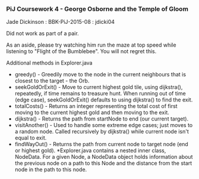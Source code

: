 ### PiJ Coursework 4 - George Osborne and the Temple of Gloom
Jade Dickinson : BBK-PiJ-2015-08 : jdicki04

Did not work as part of a pair.

As an aside, please try watching him run the maze at top speed while listening
to "Flight of the Bumblebee". You will not regret this.

Additional methods in Explorer.java
* greedy() - Greedily move to the node in the current neighbours that is closest to the target - the Orb.
* seekGoldOrExit() - Move to current highest gold tile, using dijkstra(), repeatedly, if time remains to treasure hunt. When running out of time (edge case), seekGoldOrExit() defaults to using dijkstra() to find the exit.
* totalCosts() - Returns an integer representing the total cost of first moving to the current highest gold and then moving to the exit.
* dijkstra() - Returns the path from startNode to end (our current target).
* visitAnother() - Used to handle some extreme edge cases; just moves to a random node. Called recursively by dijkstra() while current node isn't equal to exit.
* findWayOut() - Returns the path from current node to target node (end or highest gold).
*Explorer.java contains a nested inner class, NodeData. For a given Node, a NodeData object holds information about the previous node on a path to this Node and the distance from the start node in the path to this node.